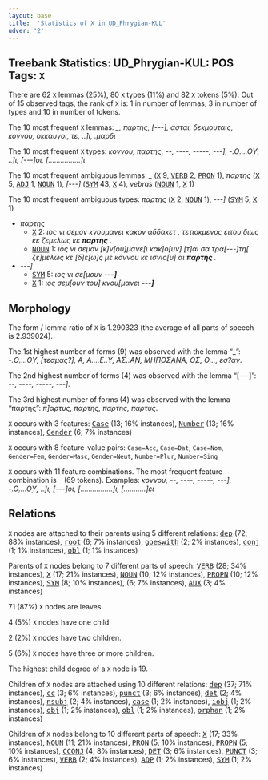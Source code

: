 ```yaml
---
layout: base
title:  'Statistics of X in UD_Phrygian-KUL'
udver: '2'
---
```


## Treebank Statistics: UD_Phrygian-KUL: POS Tags: `X`

There are 62 `X` lemmas (25%), 80 `X` types (11%) and 82 `X` tokens (5%).
Out of 15 observed tags, the rank of `X` is: 1 in number of lemmas, 3 in number of types and 10 in number of tokens.

The 10 most frequent `X` lemmas: <em>_, παρτης, [---], ασται, δεκμουταις, κοννου, οκκαυγοι, τε, ..]ι, .μαρδι</em>

The 10 most frequent `X` types:  <em>κοννου, παρτης, --, ----, -----, ---], -.Ο̣....Ο̣Υ̣, ..]ι, [---]οι, [................]ι</em>

The 10 most frequent ambiguous lemmas: <em>_</em> (<tt><a href="xpg_kul-pos-X.html">X</a></tt> 9, <tt><a href="xpg_kul-pos-VERB.html">VERB</a></tt> 2, <tt><a href="xpg_kul-pos-PRON.html">PRON</a></tt> 1), <em>παρτης</em> (<tt><a href="xpg_kul-pos-X.html">X</a></tt> 5, <tt><a href="xpg_kul-pos-ADJ.html">ADJ</a></tt> 1, <tt><a href="xpg_kul-pos-NOUN.html">NOUN</a></tt> 1), <em>[---]</em> (<tt><a href="xpg_kul-pos-SYM.html">SYM</a></tt> 43, <tt><a href="xpg_kul-pos-X.html">X</a></tt> 4), <em>vebras</em> (<tt><a href="xpg_kul-pos-NOUN.html">NOUN</a></tt> 1, <tt><a href="xpg_kul-pos-X.html">X</a></tt> 1)

The 10 most frequent ambiguous types:  <em>παρτης</em> (<tt><a href="xpg_kul-pos-X.html">X</a></tt> 2, <tt><a href="xpg_kul-pos-NOUN.html">NOUN</a></tt> 1), <em>---]</em> (<tt><a href="xpg_kul-pos-SYM.html">SYM</a></tt> 5, <tt><a href="xpg_kul-pos-X.html">X</a></tt> 1)


* <em>παρτης</em>
  * <tt><a href="xpg_kul-pos-X.html">X</a></tt> 2: <em>ιος νι σεμον κνουμανει κακον αδδακετ , τετιοκμενος ειτου διως κε ζεμελως κε <b>παρτης</b> .</em>
  * <tt><a href="xpg_kul-pos-NOUN.html">NOUN</a></tt> 1: <em>ιος νι σεμον [κ]ν[ου]μανε[ι κακ]ο[υν] [τ]αι σα τρα[---]τη[ ζε]μελως κε [δ]ε[ω]ς με κοννου κε ισνιο[υ] αι <b>παρτης</b> .</em>
* <em>---]</em>
  * <tt><a href="xpg_kul-pos-SYM.html">SYM</a></tt> 5: <em>ιος νι σε[μουν <b>---]</b></em>
  * <tt><a href="xpg_kul-pos-X.html">X</a></tt> 1: <em>ιος σεμ[ουν του] κνου[μανει <b>---]</b></em>

## Morphology

The form / lemma ratio of `X` is 1.290323 (the average of all parts of speech is 2.939024).

The 1st highest number of forms (9) was observed with the lemma “_”: <em>-.Ο̣....Ο̣Υ̣, [τεαμας?], Α, Α....Ε..Υ̣, ΑΣ̣..Α̣Ν̣, Μ̣Η̣Π̣ΟΣ̣Α̣Ν̣Α̣, Ο̣Σ̣, Ο̣…, εσ?αν</em>.

The 2nd highest number of forms (4) was observed with the lemma “[---]”: <em>--, ----, -----, ---]</em>.

The 3rd highest number of forms (4) was observed with the lemma “παρτης”: <em>π]αρτυς, π̣αρτης, παρτης, παρτυς</em>.

`X` occurs with 3 features: <tt><a href="xpg_kul-feat-Case.html">Case</a></tt> (13; 16% instances), <tt><a href="xpg_kul-feat-Number.html">Number</a></tt> (13; 16% instances), <tt><a href="xpg_kul-feat-Gender.html">Gender</a></tt> (6; 7% instances)

`X` occurs with 8 feature-value pairs: `Case=Acc`, `Case=Dat`, `Case=Nom`, `Gender=Fem`, `Gender=Masc`, `Gender=Neut`, `Number=Plur`, `Number=Sing`

`X` occurs with 11 feature combinations.
The most frequent feature combination is `_` (69 tokens).
Examples: <em>κοννου, --, ----, -----, ---], -.Ο̣....Ο̣Υ̣, ..]ι, [---]οι, [................]ι, [...........]ει</em>


## Relations

`X` nodes are attached to their parents using 5 different relations: <tt><a href="xpg_kul-dep-dep.html">dep</a></tt> (72; 88% instances), <tt><a href="xpg_kul-dep-root.html">root</a></tt> (6; 7% instances), <tt><a href="xpg_kul-dep-goeswith.html">goeswith</a></tt> (2; 2% instances), <tt><a href="xpg_kul-dep-conj.html">conj</a></tt> (1; 1% instances), <tt><a href="xpg_kul-dep-obl.html">obl</a></tt> (1; 1% instances)

Parents of `X` nodes belong to 7 different parts of speech: <tt><a href="xpg_kul-pos-VERB.html">VERB</a></tt> (28; 34% instances), <tt><a href="xpg_kul-pos-X.html">X</a></tt> (17; 21% instances), <tt><a href="xpg_kul-pos-NOUN.html">NOUN</a></tt> (10; 12% instances), <tt><a href="xpg_kul-pos-PROPN.html">PROPN</a></tt> (10; 12% instances), <tt><a href="xpg_kul-pos-SYM.html">SYM</a></tt> (8; 10% instances),  (6; 7% instances), <tt><a href="xpg_kul-pos-AUX.html">AUX</a></tt> (3; 4% instances)

71 (87%) `X` nodes are leaves.

4 (5%) `X` nodes have one child.

2 (2%) `X` nodes have two children.

5 (6%) `X` nodes have three or more children.

The highest child degree of a `X` node is 19.

Children of `X` nodes are attached using 10 different relations: <tt><a href="xpg_kul-dep-dep.html">dep</a></tt> (37; 71% instances), <tt><a href="xpg_kul-dep-cc.html">cc</a></tt> (3; 6% instances), <tt><a href="xpg_kul-dep-punct.html">punct</a></tt> (3; 6% instances), <tt><a href="xpg_kul-dep-det.html">det</a></tt> (2; 4% instances), <tt><a href="xpg_kul-dep-nsubj.html">nsubj</a></tt> (2; 4% instances), <tt><a href="xpg_kul-dep-case.html">case</a></tt> (1; 2% instances), <tt><a href="xpg_kul-dep-iobj.html">iobj</a></tt> (1; 2% instances), <tt><a href="xpg_kul-dep-obj.html">obj</a></tt> (1; 2% instances), <tt><a href="xpg_kul-dep-obl.html">obl</a></tt> (1; 2% instances), <tt><a href="xpg_kul-dep-orphan.html">orphan</a></tt> (1; 2% instances)

Children of `X` nodes belong to 10 different parts of speech: <tt><a href="xpg_kul-pos-X.html">X</a></tt> (17; 33% instances), <tt><a href="xpg_kul-pos-NOUN.html">NOUN</a></tt> (11; 21% instances), <tt><a href="xpg_kul-pos-PRON.html">PRON</a></tt> (5; 10% instances), <tt><a href="xpg_kul-pos-PROPN.html">PROPN</a></tt> (5; 10% instances), <tt><a href="xpg_kul-pos-CCONJ.html">CCONJ</a></tt> (4; 8% instances), <tt><a href="xpg_kul-pos-DET.html">DET</a></tt> (3; 6% instances), <tt><a href="xpg_kul-pos-PUNCT.html">PUNCT</a></tt> (3; 6% instances), <tt><a href="xpg_kul-pos-VERB.html">VERB</a></tt> (2; 4% instances), <tt><a href="xpg_kul-pos-ADP.html">ADP</a></tt> (1; 2% instances), <tt><a href="xpg_kul-pos-SYM.html">SYM</a></tt> (1; 2% instances)

